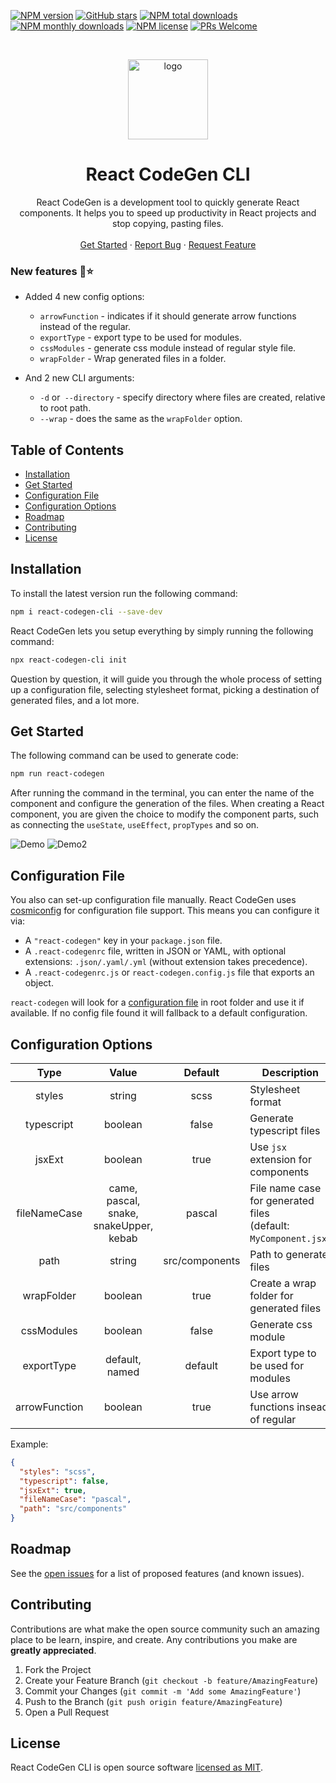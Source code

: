 [![NPM version](https://img.shields.io/npm/v/react-codegen-cli?style=flat-square&color=1e88e5)](https://www.npmjs.com/package/react-codegen-cli)
[![GitHub stars](https://img.shields.io/github/stars/Cristians953/react-codegen-cli?style=flat-square&color=yellow)](https://github.com/Cristians953/react-codegen-cli)
[![NPM total downloads](https://img.shields.io/npm/dt/react-codegen-cli.svg?style=flat-square)](https://npmcharts.com/compare/react-codegen-cli?minimal=true)
[![NPM monthly downloads](https://img.shields.io/npm/dm/react-codegen-cli.svg?style=flat-square&color=03a9f4)](https://npmcharts.com/compare/react-codegen-cli?minimal=true)
[![NPM license](https://img.shields.io/npm/l/react-codegen-cli?style=flat-square)](https://www.npmjs.com/package/react-codegen-cli)
[![PRs Welcome](https://img.shields.io/badge/PRs-welcome-brightgreen.svg?style=flat-square&color=66bb6a)](https://github.com/Cristians953/react-codegen-cli/issues)


<br />
<p align="center">
  <a href="https://github.com/Cristians953/react-codegen-cli">
    <img height="128" src="https://user-images.githubusercontent.com/22912150/89680591-e9418e80-d8fb-11ea-93f7-1631ea571f33.png" alt="logo" />
  </a>

  <h1 align="center">React CodeGen CLI</h1>

  <p align="center">
    React CodeGen is a development tool to quickly generate React components.  
    It helps you to speed up productivity in React projects and stop copying, pasting files.
    <br />
    <br />
    <a href="#get-started">Get Started</a>
    ·
    <a href="https://github.com/Cristians953/react-codegen-cli/issues">Report Bug</a>
    ·
    <a href="https://github.com/Cristians953/react-codegen-cli/issues">Request Feature</a>
  </p>
</p>

### New features 🚀⭐
* Added 4 new config options: 
  * `arrowFunction` - indicates if it should generate arrow functions instead of the regular.
  * `exportType` - export type to be used for modules.
  * `cssModules` - generate css module instead of regular style file.
  * `wrapFolder` - Wrap generated files in a folder.
  
* And 2 new CLI arguments:
  * `-d` or` --directory` - specify directory where files are created, relative to root path.
  * `--wrap` - does the same as the `wrapFolder` option.



## Table of Contents

* [Installation](#installation)
* [Get Started](#get-started)
* [Configuration File](#configuration-file)
* [Configuration Options](#configuration-options)
* [Roadmap](#roadmap)
* [Contributing](#contributing)
* [License](#license)

## Installation

To install the latest version run the following command:

```sh
npm i react-codegen-cli --save-dev
```

React CodeGen lets you setup everything by simply running the following command:

```sh
npx react-codegen-cli init
```

Question by question, it will guide you through the whole process of setting up a configuration file,
selecting stylesheet format, picking a destination of generated files, and a lot more.

## Get Started

The following command can be used to generate code:
```sh
npm run react-codegen
```

After running the command in the terminal,
you can enter the name of the component and configure the generation of the files.
When creating a React component, you are given the choice to modify the component parts,
such as connecting the `useState`, `useEffect`, `propTypes` and so on.

![Demo](https://i.imgur.com/TFykAL4.png)
![Demo2](https://i.imgur.com/uEMSlCz.png)

## Configuration File

You also can set-up configuration file manually. 
React CodeGen uses  [cosmiconfig](https://github.com/davidtheclark/cosmiconfig)  for configuration file support. This means you can configure it via:

-   A  `"react-codegen"`  key in your  `package.json`  file.
-   A  `.react-codegenrc`  file, written in JSON or YAML, with optional extensions:  `.json/.yaml/.yml`  (without extension takes precedence).
-   A  `.react-codegenrc.js`  or  `react-codegen.config.js`  file that exports an object.

`react-codegen` will look for a [configuration file](#configuration-file) in root folder and use it if available.
If no config file found it will fallback to a default configuration.

## Configuration Options

|     Type     |                             Value                            |     Default    |                              Description                             |
|:------------:|:------------------------------------------------------------:|:--------------:|----------------------------------------------------------------------|
| styles       |                            string                            |      scss      | Stylesheet format                                                    |
| typescript   |                            boolean                           |      false     | Generate typescript files                                            |
| jsxExt       |                            boolean                           |      true      | Use `jsx` extension for components                                   |
| fileNameCase | came,<br/> pascal,<br/>   snake,<br/> snakeUpper,<br/> kebab |     pascal     | File name case for generated files<br/> (default: `MyComponent.jsx`) |
| path         |                            string                            | src/components | Path to generate files
| wrapFolder   | boolean | true | Create a wrap folder for generated files |
| cssModules   | boolean | false | Generate css module |
| exportType   | default,<br /> named | default | Export type to be used for modules
| arrowFunction | boolean | true | Use arrow functions insead of regular

Example:

```json
{
  "styles": "scss",
  "typescript": false,
  "jsxExt": true,
  "fileNameCase": "pascal",
  "path": "src/components"
}
```

## Roadmap

See the [open issues](https://github.com/Cristians953/react-codegen-cli/issues) for a list of proposed features (and known issues).

## Contributing

Contributions are what make the open source community such an amazing place to be learn, inspire, and create. Any contributions you make are **greatly appreciated**.

1. Fork the Project
2. Create your Feature Branch (`git checkout -b feature/AmazingFeature`)
3. Commit your Changes (`git commit -m 'Add some AmazingFeature'`)
4. Push to the Branch (`git push origin feature/AmazingFeature`)
5. Open a Pull Request

## License

React CodeGen CLI is open source software [licensed as MIT](https://github.com/cristians953/react-codegen/blob/master/LICENSE).
